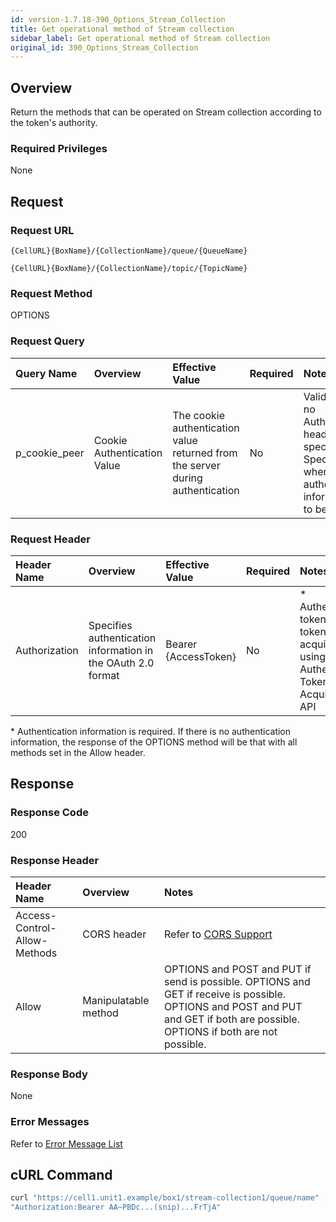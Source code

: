 ```yaml
---
id: version-1.7.18-390_Options_Stream_Collection
title: Get operational method of Stream collection
sidebar_label: Get operational method of Stream collection
original_id: 390_Options_Stream_Collection
---
```


## Overview
Return the methods that can be operated on Stream collection according to the token's authority.

### Required Privileges
None

## Request
### Request URL
```
{CellURL}{BoxName}/{CollectionName}/queue/{QueueName}
```
```
{CellURL}{BoxName}/{CollectionName}/topic/{TopicName}
```

### Request Method
OPTIONS

### Request Query
|Query Name|Overview|Effective Value|Required|Notes|
|:--|:--|:--|:--|:--|
|p_cookie_peer|Cookie Authentication Value|The cookie authentication value returned from the server during authentication|No|Valid only if no Authorization header specified<br>Specify this when cookie authentication information is to be used|

### Request Header
|Header Name|Overview|Effective Value|Required|Notes|
|:--|:--|:--|:--|:--|
|Authorization|Specifies authentication information in the OAuth 2.0 format|Bearer {AccessToken}|No|* Authentication tokens are the tokens acquired using the Authentication Token Acquisition API|

\* Authentication information is required. If there is no authentication information, the response of the OPTIONS method will be that with all methods set in the Allow header.

## Response
### Response Code
200

### Response Header
|Header Name|Overview|Notes|
|:--|:--|:--|
|Access-Control-Allow-Methods|CORS header|Refer to [CORS Support](002_CORS_Support.md)|
|Allow|Manipulatable method|OPTIONS and POST and PUT if send is possible. OPTIONS and GET if receive is possible. OPTIONS and POST and PUT and GET if both are possible. OPTIONS if both are not possible.|

### Response Body
None

### Error Messages
Refer to [Error Message List](004_Error_Messages.md)

## cURL Command
```sh
curl "https://cell1.unit1.example/box1/stream-collection1/queue/name" -X OPTIONS -i -H \
"Authorization:Bearer AA~PBDc...(snip)...FrTjA"
```
